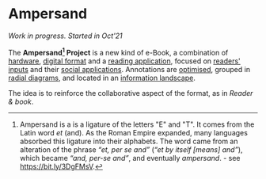 # Ampersand
*Work in progress. Started in Oct'21*


The **Ampersand[^1] Project** is a new kind of e-Book, a combination of
[hardware](DEFS/HARDWARE/_hardware.md), [digital format](DEFS/oaf.md) and a
[reading application](DEFS/app.md), focused on [readers' inputs](DEFS/notes.md)
and their [social applications](DEFS/social.md). Annotations are
[optimised](DEFS/ai.md), grouped in [radial diagrams](DEFS/mesh.md), and located
in an [information landscape](DEFS/landscape.md).




[^1]: Ampersand is a is a ligature of the letters "E" and "T". It comes from the Latin word *et* (and). As the Roman Empire expanded, many languages  absorbed this ligature into their alphabets.
The word came from an alteration of the phrase *“et, per se and”* (*“et by itself [means] and”*), which became *“and, per-se and”*, and eventually *ampersand*. - see
https://bit.ly/3DgFMsV.

The idea is to reinforce the collaborative aspect of the format, as in *Reader & book*.
